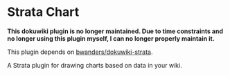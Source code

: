 Strata Chart
============

__This dokuwiki plugin is no longer maintained. Due to time constraints and no longer using this plugin myself, I can no longer properly maintain it.__

This plugin depends on [bwanders/dokuwiki-strata](https://github.com/bwanders/dokuwiki-strata).

A Strata plugin for drawing charts based on data in your wiki.

